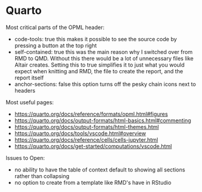 # Quarto

Most critical parts of the OPML header: 
- code-tools: true
    this makes it possible to see the source code by pressing a button at the top right
- self-contained: true
    this was the main reason why I switched over from RMD to QMD. Without this there would be a lot of unnecessary files like Altair creates. Setting this to true simplifies it to just what you would expect when knitting and RMD, the file to create the report, and the report itself
- anchor-sections: false
    this option turns off the pesky chain icons next to headers
    
    
 Most useful pages: 
 - https://quarto.org/docs/reference/formats/opml.html#figures
 - https://quarto.org/docs/output-formats/html-basics.html#commenting
 - https://quarto.org/docs/output-formats/html-themes.html
 - https://quarto.org/docs/tools/vscode.html#overview
 - https://quarto.org/docs/reference/cells/cells-jupyter.html
 - https://quarto.org/docs/get-started/computations/vscode.html


Issues to Open: 
- no ability to have the table of context default to showing all sections rather than collapsing 
- no option to create from a template like RMD's have in RStudio